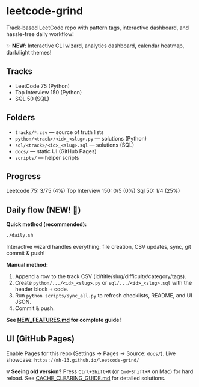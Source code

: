 # leetcode-grind

Track-based LeetCode repo with pattern tags, interactive dashboard, and hassle-free daily workflow!

✨ **NEW**: Interactive CLI wizard, analytics dashboard, calendar heatmap, dark/light themes!

## Tracks
- LeetCode 75 (Python)
- Top Interview 150 (Python)
- SQL 50 (SQL)

## Folders
- `tracks/*.csv` — source of truth lists
- `python/<track>/<id>_<slug>.py` — solutions (Python)
- `sql/<track>/<id>_<slug>.sql` — solutions (SQL)
- `docs/` — static UI (GitHub Pages)
- `scripts/` — helper scripts

## Progress
<!-- PROGRESS:lc75:start -->Leetcode 75: 3/75 (4%)<!-- PROGRESS:lc75:end -->
<!-- PROGRESS:ti150:start -->Top Interview 150: 0/5 (0%)<!-- PROGRESS:ti150:end -->
<!-- PROGRESS:sql50:start -->Sql 50: 1/4 (25%)<!-- PROGRESS:sql50:end -->

## Daily flow (NEW! 🎉)

**Quick method (recommended):**
```bash
./daily.sh
```
Interactive wizard handles everything: file creation, CSV updates, sync, git commit & push!

**Manual method:**
1. Append a row to the track CSV (id/title/slug/difficulty/category/tags).
2. Create `python/.../<id>_<slug>.py` or `sql/.../<id>_<slug>.sql` with the header block + code.
3. Run `python scripts/sync_all.py` to refresh checklists, README, and UI JSON.
4. Commit & push.

**See [NEW_FEATURES.md](./NEW_FEATURES.md) for complete guide!**

## UI (GitHub Pages)
Enable Pages for this repo (Settings → Pages → Source: `docs/`).
Live showcase: `https://mh-13.github.io/leetcode-grind/`

**💡 Seeing old version?** Press `Ctrl+Shift+R` (or `Cmd+Shift+R` on Mac) for hard reload.
See [CACHE_CLEARING_GUIDE.md](./CACHE_CLEARING_GUIDE.md) for detailed solutions.
